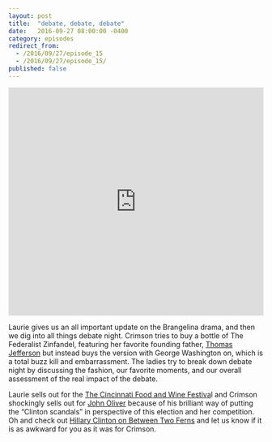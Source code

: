 ```yaml
---
layout: post
title:  "debate, debate, debate"
date:   2016-09-27 08:00:00 -0400
category: episodes
redirect_from:
  - /2016/09/27/episode_15
  - /2016/09/27/episode_15/
published: false
---
```

<iframe width="100%" height="450" scrolling="no" frameborder="no" src="https://w.soundcloud.com/player/?url=https%3A//api.soundcloud.com/tracks/285043376&amp;auto_play=false&amp;hide_related=false&amp;show_comments=true&amp;show_user=true&amp;show_reposts=false&amp;visual=true"></iframe>

Laurie gives us an all important update on the Brangelina drama, and then we dig into all things debate night. Crimson tries to buy a bottle of The Federalist Zinfandel, featuring her favorite founding father, [Thomas Jefferson](http://www.drinkhacker.com/2010/06/14/review-2007-the-federalist-zinfandel/) but instead buys the version with George Washington on, which is a total buzz kill and embarrassment. The ladies try to break down debate night by discussing the fashion, our favorite moments, and our overall assessment of the real impact of the debate.

Laurie sells out for the [The Cincinnati Food and Wine Festiva](http://cincinnatifoodandwineclassic.com/)l and Crimson shockingly sells out for [John Oliver](https://www.youtube.com/watch?v=h1Lfd1aB9YI) because of his brilliant way of putting the “Clinton scandals” in perspective of this election and her competition. Oh and check out [Hillary Clinton on Between Two Ferns](https://www.youtube.com/watch?v=xrkPe-9rM1Q) and let us know if it is as awkward for you as it was for Crimson.
